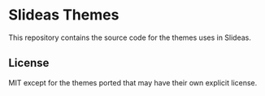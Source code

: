 # Slideas Themes

This repository contains the source code for the themes uses in Slideas.


## License
MIT except for the themes ported that may have their own explicit license.